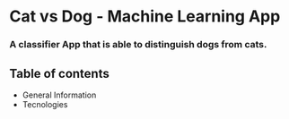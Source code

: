 # Cat vs Dog - Machine Learning App

### A classifier App that is able to distinguish dogs from cats.

## Table of contents
* General Information
* Tecnologies
